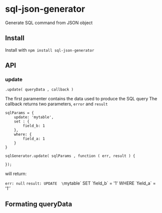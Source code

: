 # sql-json-generator

Generate SQL command from JSON object

## Install

Install with `npm install sql-json-generator`

## API


### update

`.update( queryData , callback )`

The first paramenter contains the data used to produce the SQL query
The callback returns two parameters, `error` and `result`

```
sqlParams = {
    update: 'mytable',
    set : {
        field_b: 1
    },
    where: {
        field_a: 1
    }
}

sqlGenerator.update( sqlParams , function ( err, result ) {

});
```

will return:

`err: null`
`result: UPDATE  \`mytable\`  SET \`field_b\` = '1' WHERE \`field_a\` = '1'`


## Formating queryData